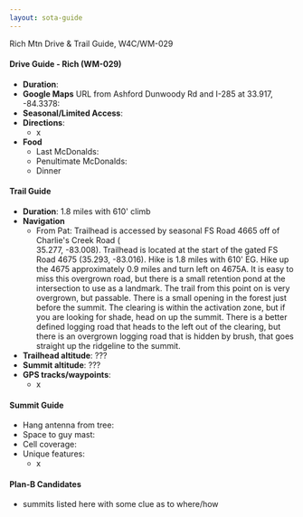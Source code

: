 ```yaml
---
layout: sota-guide
---
```

Rich Mtn Drive & Trail Guide, W4C/WM-029

#### Drive Guide - Rich (WM-029)

* **Duration**: 
* **Google Maps** URL from Ashford Dunwoody Rd and I-285 at 33.917, -84.3378: 
* **Seasonal/Limited Access**:
* **Directions**:
    * x
* **Food**
    * Last McDonalds: 
    * Penultimate McDonalds: 
    * Dinner

#### Trail Guide

* **Duration**: 1.8 miles with 610' climb
* **Navigation**
    * From Pat:
    Trailhead is accessed by seasonal FS Road 4665 off of Charlie's Creek Road ( <br />35.277, -83.008). Trailhead is located at the start of the gated FS Road 4675 (35.293, -83.016). Hike is 1.8 miles with 610' EG. Hike up the 4675 approximately 0.9 miles and turn left on 4675A. It is easy to miss this overgrown road, but there is a small retention pond at the intersection to use as a landmark. The trail from this point on is very overgrown, but passable. There is a small opening in the forest just before the summit. The clearing is within the activation zone, but if you are looking for shade, head on up the summit. There is a better defined logging road that heads to the left out of the clearing, but there is an overgrown logging road that is hidden by brush, that goes straight up the ridgeline to the summit.
* **Trailhead altitude**: ???
* **Summit altitude**: ???
* **GPS tracks/waypoints**:
    * x

#### Summit Guide

* Hang antenna from tree:
* Space to guy mast:
* Cell coverage:
* Unique features:
    * x

#### Plan-B Candidates

* summits listed here with some clue as to where/how

